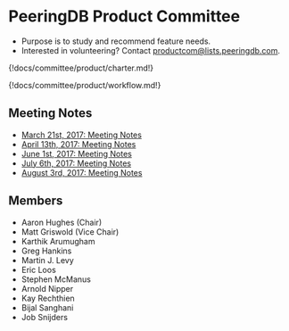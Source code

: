 
# PeeringDB Product Committee

- Purpose is to study and recommend feature needs.
- Interested in volunteering? Contact [productcom@lists.peeringdb.com](mailto:productcom@lists.peeringdb.com).

{!docs/committee/product/charter.md!}

{!docs/committee/product/workflow.md!}

## Meeting Notes

- [March 21st, 2017: Meeting Notes](notes/2017-03-21_Product_Committee_Notes.pdf)
- [April 13th, 2017: Meeting Notes](notes/2017-04-13_Product_Committee_Notes.pdf)
- [June 1st, 2017: Meeting Notes](notes/2017-06-01_Product_Committee_Notes.pdf)
- [July 6th, 2017: Meeting Notes](notes/2017-07-06_Product_Committee_Notes.pdf)
- [August 3rd, 2017: Meeting Notes](notes/2018-08-03_Product_Committee_Notes.pdf)

## Members
- Aaron Hughes (Chair)
- Matt Griswold (Vice Chair)
- Karthik Arumugham
- Greg Hankins
- Martin J. Levy
- Eric Loos
- Stephen McManus
- Arnold Nipper
- Kay Rechthien
- Bijal Sanghani
- Job Snijders
